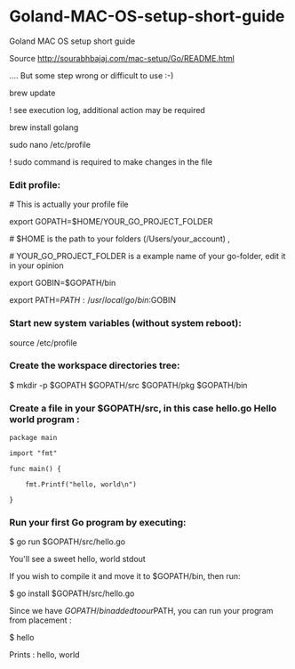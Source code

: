 # Goland-MAC-OS-setup-short-guide
Goland MAC OS setup short guide

Source http://sourabhbajaj.com/mac-setup/Go/README.html 

…. But some step wrong or difficult to use :-)

brew update

! see execution log, additional action may be required 

brew install golang

sudo nano /etc/profile

! sudo command is required to make changes in the file



### Edit profile:

\# This is actually your profile file

export GOPATH=$HOME/YOUR_GO_PROJECT_FOLDER

\# $HOME is the path to your folders (/Users/your_account) ,

\# YOUR_GO_PROJECT_FOLDER is a example name of your go-folder, edit it in your opinion

export GOBIN=$GOPATH/bin

export PATH=$PATH:/usr/local/go/bin:$GOBIN



### Start new system variables (without system reboot):

source /etc/profile



### Create the workspace directories tree:

$ mkdir -p $GOPATH $GOPATH/src $GOPATH/pkg $GOPATH/bin

### Create a file in your $GOPATH/src, in this case hello.go Hello world program :

    package main

    import "fmt"

    func main() {

        fmt.Printf("hello, world\n")
    
    }

### Run your first Go program by executing:

$ go run $GOPATH/src/hello.go

You'll see a sweet hello, world stdout

If you wish to compile it and move it to $GOPATH/bin, then run:

 $ go install $GOPATH/src/hello.go
 
Since we have $GOPATH/bin added to our $PATH, you can run your program from placement :

$ hello

Prints : hello, world
